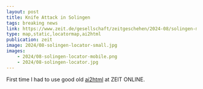 ```yaml
---
layout: post
title: Knife Attack in Solingen
tags: breaking news
link: https://www.zeit.de/gesellschaft/zeitgeschehen/2024-08/solingen-messerangriff-anschlag-was-ist-bekannt
type: map,static,locatormap,ai2html
publication: zeit
image: 2024/08-solingen-locator-small.jpg
images:
    - 2024/08-solingen-locator-mobile.png
    - 2024/08-solingen-locator.jpg
---
```


First time I had to use good old [ai2html](https://ai2html.org) at ZEIT ONLINE.
